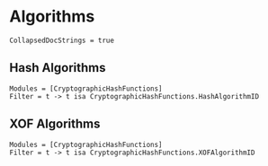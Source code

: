 # Algorithms

```@meta
CollapsedDocStrings = true
```

## Hash Algorithms

```@autodocs
Modules = [CryptographicHashFunctions]
Filter = t -> t isa CryptographicHashFunctions.HashAlgorithmID
```

## XOF Algorithms

```@autodocs
Modules = [CryptographicHashFunctions]
Filter = t -> t isa CryptographicHashFunctions.XOFAlgorithmID
```
